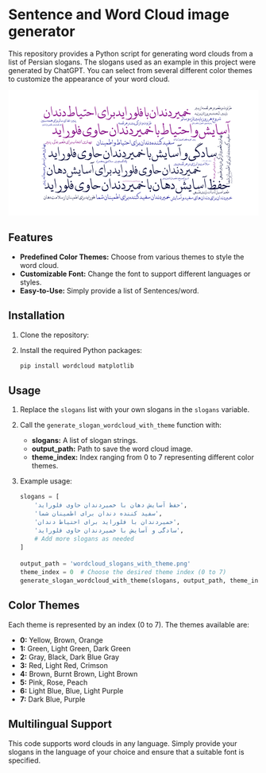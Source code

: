# Sentence and Word Cloud image generator

This repository provides a Python script for generating word clouds from a list of Persian slogans. The slogans used as an example in this project were generated by ChatGPT. You can select from several different color themes to customize the appearance of your word cloud.

![Word Cloud Example](./wordcloud_slogans_with_theme.png)

## Features
- **Predefined Color Themes:** Choose from various themes to style the word cloud.
- **Customizable Font:** Change the font to support different languages or styles.
- **Easy-to-Use:** Simply provide a list of Sentences/word.

## Installation
1. Clone the repository:

2. Install the required Python packages:
    ```bash
    pip install wordcloud matplotlib
    ```

## Usage
1. Replace the `slogans` list with your own slogans in the `slogans` variable.

2. Call the `generate_slogan_wordcloud_with_theme` function with:
   - **slogans:** A list of slogan strings.
   - **output_path:** Path to save the word cloud image.
   - **theme_index:** Index ranging from 0 to 7 representing different color themes.

3. Example usage:
    ```python
    slogans = [
        'حفظ آسایش دهان با خمیردندان حاوی فلوراید',
        'سفید کننده دندان برای اطمینان شما',
        'خمیردندان با فلوراید برای احتیاط دندان',
        'سادگی و آسایش با خمیردندان حاوی فلوراید',
        # Add more slogans as needed
    ]

    output_path = 'wordcloud_slogans_with_theme.png'
    theme_index = 0  # Choose the desired theme index (0 to 7)
    generate_slogan_wordcloud_with_theme(slogans, output_path, theme_index)
    ```

## Color Themes
Each theme is represented by an index (0 to 7). The themes available are:
- **0:** Yellow, Brown, Orange
- **1:** Green, Light Green, Dark Green
- **2:** Gray, Black, Dark Blue Gray
- **3:** Red, Light Red, Crimson
- **4:** Brown, Burnt Brown, Light Brown
- **5:** Pink, Rose, Peach
- **6:** Light Blue, Blue, Light Purple
- **7:** Dark Blue, Purple

## Multilingual Support
This code supports word clouds in any language. Simply provide your slogans in the language of your choice and ensure that a suitable font is specified.
